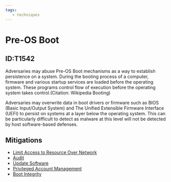 ```yaml
---
tags:
   - techniques
---
```

# Pre-OS Boot
## ID:T1542
Adversaries may abuse Pre-OS Boot mechanisms as a way to establish persistence on a system. During the booting process of a computer, firmware and various startup services are loaded before the operating system. These programs control flow of execution before the operating system takes control.(Citation: Wikipedia Booting)

Adversaries may overwrite data in boot drivers or firmware such as BIOS (Basic Input/Output System) and The Unified Extensible Firmware Interface (UEFI) to persist on systems at a layer below the operating system. This can be particularly difficult to detect as malware at this level will not be detected by host software-based defenses.
## Mitigations
* [Limit Access to Resource Over Network](mitigations/M1035)
* [Audit](mitigations/M1047)
* [Update Software](mitigations/M1051)
* [Privileged Account Management](mitigations/M1026)
* [Boot Integrity](mitigations/M1046)
